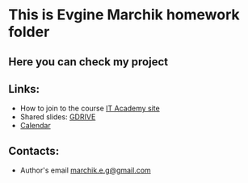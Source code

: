 # This is Evgine Marchik homework folder

## Here you can check my project

## Links:
- How to join to the course [IT Academy site](https://www.it-academy.by/)
- Shared slides: [GDRIVE](https://drive.google.com/open?id=0B7-pec-Rldg3fmZyRTdHb1NzUmwzcUxGdVNBNEpndTFVa00wcHFVLUlIbHpiS0FrbEd5QzQ)
- [Calendar](https://calendar.google.com/calendar/embed?src=g0hu9oa3gerlib7gmo74ghbvsk@group.calendar.google.com&ctz=Europe/Minsk&pli=1)

## Contacts:
- Author's email [marchik.e.g@gmail.com](marchik.e.g@gmail.com)